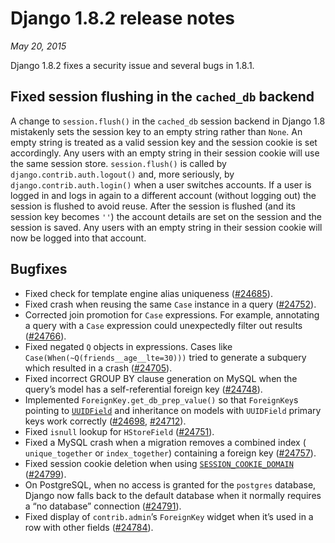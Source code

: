 # Django 1.8.2 release notes

*May 20, 2015*

Django 1.8.2 fixes a security issue and several bugs in 1.8.1.

## Fixed session flushing in the `cached_db` backend

A change to `session.flush()` in the `cached_db` session backend in Django
1.8 mistakenly sets the session key to an empty string rather than `None`. An
empty string is treated as a valid session key and the session cookie is set
accordingly. Any users with an empty string in their session cookie will use
the same session store. `session.flush()` is called by
`django.contrib.auth.logout()` and, more seriously, by
`django.contrib.auth.login()` when a user switches accounts. If a user is
logged in and logs in again to a different account (without logging out) the
session is flushed to avoid reuse. After the session is flushed (and its
session key becomes `''`) the account details are set on the session and the
session is saved. Any users with an empty string in their session cookie will
now be logged into that account.

## Bugfixes

* Fixed check for template engine alias uniqueness ([#24685](https://code.djangoproject.com/ticket/24685)).
* Fixed crash when reusing the same `Case` instance in a query
  ([#24752](https://code.djangoproject.com/ticket/24752)).
* Corrected join promotion for `Case` expressions. For example, annotating a
  query with a  `Case` expression could unexpectedly filter out results
  ([#24766](https://code.djangoproject.com/ticket/24766)).
* Fixed negated `Q` objects in expressions. Cases like
  `Case(When(~Q(friends__age__lte=30)))` tried to generate a subquery which
  resulted in a crash ([#24705](https://code.djangoproject.com/ticket/24705)).
* Fixed incorrect GROUP BY clause generation on MySQL when the query’s model
  has a self-referential foreign key ([#24748](https://code.djangoproject.com/ticket/24748)).
* Implemented `ForeignKey.get_db_prep_value()` so that `ForeignKey`s
  pointing to [`UUIDField`](../ref/models/fields.md#django.db.models.UUIDField) and inheritance on models
  with `UUIDField` primary keys work correctly ([#24698](https://code.djangoproject.com/ticket/24698),
  [#24712](https://code.djangoproject.com/ticket/24712)).
* Fixed `isnull` lookup for `HStoreField` ([#24751](https://code.djangoproject.com/ticket/24751)).
* Fixed a MySQL crash when a migration removes a combined index (
  `unique_together` or `index_together`) containing a foreign key
  ([#24757](https://code.djangoproject.com/ticket/24757)).
* Fixed session cookie deletion when using [`SESSION_COOKIE_DOMAIN`](../ref/settings.md#std-setting-SESSION_COOKIE_DOMAIN)
  ([#24799](https://code.djangoproject.com/ticket/24799)).
* On PostgreSQL, when no access is granted for the `postgres` database,
  Django now falls back to the default database when it normally requires a
  “no database” connection ([#24791](https://code.djangoproject.com/ticket/24791)).
* Fixed display of `contrib.admin`’s `ForeignKey` widget when it’s used
  in a row with other fields ([#24784](https://code.djangoproject.com/ticket/24784)).
